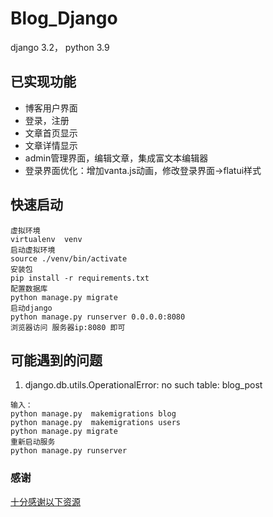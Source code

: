 # Blog_Django
django 3.2， python 3.9  

## 已实现功能
- 博客用户界面
- 登录，注册
- 文章首页显示
- 文章详情显示
- admin管理界面，编辑文章，集成富文本编辑器
- 登录界面优化：增加vanta.js动画，修改登录界面->flatui样式


## 快速启动
```
虚拟环境
virtualenv  venv
启动虚拟环境
source ./venv/bin/activate
安装包
pip install -r requirements.txt
配置数据库
python manage.py migrate
启动django
python manage.py runserver 0.0.0.0:8080
浏览器访问 服务器ip:8080 即可
```


## 可能遇到的问题
1. django.db.utils.OperationalError: no such table: blog_post  
```
输入：
python manage.py  makemigrations blog
python manage.py  makemigrations users
python manage.py migrate 
重新启动服务
python manage.py runserver 
```

### 感谢
[十分感谢以下资源](./docs/感谢.md)

